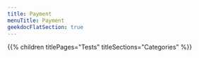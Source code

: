 ```yaml
---
title: Payment
menuTitle: Payment 
geekdocFlatSection: true
---
```


{{% children titlePages="Tests" titleSections="Categories" %}}